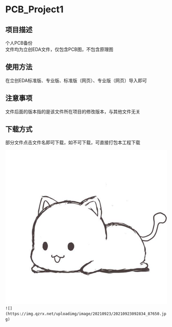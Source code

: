 # PCB_Project1
## 项目描述
个人PCB备份<br>
文件均为立创EDA文件，仅包含PCB图，不包含原理图<br>
## 使用方法
在立创EDA标准版、专业版、标准版（网页）、专业版（网页）导入即可<br>
## 注意事项
文件后面的版本指的是该文件所在项目的修改版本，与其他文件无关<br>
## 下载方式
部分文件点击文件名即可下载，如不可下载，可直接打包本工程下载<br>

![](https://github.com/Harvey8665/Data_Share/blob/main/1.jpeg)<br>
`![](https://img.qzrx.net/uploadimg/image/20210923/20210923092834_87650.jpg)`
